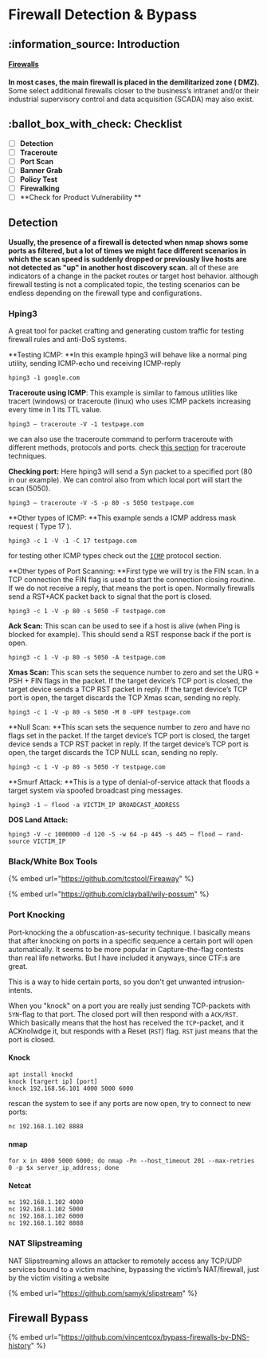 # Firewall Detection & Bypass

## :information\_source: Introduction

#### [Firewalls](https://www.tutorialspoint.com/network\_security/network\_security\_firewalls.htm)

**In most cases, the main firewall is placed in the demilitarized zone ( DMZ).** Some select additional firewalls closer to the business’s intranet and/or their industrial supervisory control and data acquisition (SCADA) may also exist.

## :ballot\_box\_with\_check: Checklist <a href="next-gen-firewalls-explained" id="next-gen-firewalls-explained"></a>

* [ ] **Detection**
* [ ] **Traceroute**
* [ ] **Port Scan**
* [ ] **Banner Grab**
* [ ] **Policy Test**
* [ ] **Firewalking**
* [ ] **Check for Product Vulnerability **

## Detection

**Usually, the presence of a firewall is detected when nmap shows some ports as filtered, but a lot of times we might face different scenarios in which the scan speed is suddenly dropped or previously live hosts are not detected as "up" in another host discovery scan.** all of these are indicators  of a change in the packet routes or target host behavior. although firewall testing is not a complicated topic, the testing scenarios can be endless depending on the firewall type and configurations.

### Hping3

A great tool for packet crafting and generating custom traffic for testing firewall rules and anti-DoS systems.



**Testing ICMP: **In this example hping3 will behave like a normal ping utility, sending ICMP-echo und receiving ICMP-reply

```
hping3 -1 google.com
```



**Traceroute using ICMP**: This example is similar to famous utilities like tracert (windows) or traceroute (linux) who uses ICMP packets increasing every time in 1 its TTL value.&#x20;

```
hping3 — traceroute -V -1 testpage.com
```

we can also use the traceroute command to perform traceroute with different methods, protocols and ports. check [this section](host-discovery-and-mapping.md#traceroute) for traceroute techniques.



**Checking port:** Here hping3 will send a Syn packet to a specified port (80 in our example). We can control also from which local port will start the scan (5050).

```
hping3 — traceroute -V -S -p 80 -s 5050 testpage.com
```



**Other types of ICMP: **This example sends a ICMP address mask request ( Type 17 ).

```
hping3 -c 1 -V -1 -C 17 testpage.com
```

for testing other ICMP types check out the [`ICMP`](../../network-attacks/network/icmp.md) protocol section.



**Other types of Port Scanning: **First type we will try is the FIN scan. In a TCP connection the FIN flag is used to start the connection closing routine. If we do not receive a reply, that means the port is open. Normally firewalls send a RST+ACK packet back to signal that the port is closed.

```
hping3 -c 1 -V -p 80 -s 5050 -F testpage.com
```



**Ack Scan:** This scan can be used to see if a host is alive (when Ping is blocked for example). This should send a RST response back if the port is open.

```
hping3 -c 1 -V -p 80 -s 5050 -A testpage.com
```



**Xmas Scan:** This scan sets the sequence number to zero and set the URG + PSH + FIN flags in the packet. If the target device’s TCP port is closed, the target device sends a TCP RST packet in reply. If the target device’s TCP port is open, the target discards the TCP Xmas scan, sending no reply.

```
hping3 -c 1 -V -p 80 -s 5050 -M 0 -UPF testpage.com
```



**Null Scan: **This scan sets the sequence number to zero and have no flags set in the packet. If the target device’s TCP port is closed, the target device sends a TCP RST packet in reply. If the target device’s TCP port is open, the target discards the TCP NULL scan, sending no reply.

```
hping3 -c 1 -V -p 80 -s 5050 -Y testpage.com
```



**Smurf Attack: **This is a type of denial-of-service attack that floods a target system via spoofed broadcast ping messages.

```
hping3 -1 — flood -a VICTIM_IP BROADCAST_ADDRESS
```

**DOS Land Attack:**

```
hping3 -V -c 1000000 -d 120 -S -w 64 -p 445 -s 445 — flood — rand-source VICTIM_IP
```





### Black/White Box Tools

{% embed url="https://github.com/tcstool/Fireaway" %}

{% embed url="https://github.com/clayball/wily-possum" %}

### Port Knocking

Port-knocking the a obfuscation-as-security technique. I basically means that after knocking on ports in a specific sequence a certain port will open automatically. It seems to be more popular in Capture-the-flag contests than real life networks. But I have included it anyways, since CTF:s are great.

This is a way to hide certain ports, so you don't get unwanted intrusion-intents.

When you "knock" on a port you are really just sending TCP-packets with `SYN`-flag to that port. The closed port will then respond with a `ACK/RST`. Which basically means that the host has received the `TCP`-packet, and it ACKnolwdge it, but responds with a Reset (`RST`) flag. `RST` just means that the port is closed.

#### Knock

```
apt install knockd
knock [targert ip] [port]
knock 192.168.56.101 4000 5000 6000
```

rescan the system to see if any ports are now open, try to connect to new ports:

```
nc 192.168.1.102 8888
```

#### nmap

```
for x in 4000 5000 6000; do nmap -Pn --host_timeout 201 --max-retries 0 -p $x server_ip_address; done
```

#### Netcat

```
nc 192.168.1.102 4000
nc 192.168.1.102 5000
nc 192.168.1.102 6000
nc 192.168.1.102 8888
```

### NAT Slipstreaming

NAT Slipstreaming allows an attacker to remotely access any TCP/UDP services bound to a victim machine, bypassing the victim’s NAT/firewall, just by the victim visiting a website

{% embed url="https://github.com/samyk/slipstream" %}

## Firewall Bypass

{% embed url="https://github.com/vincentcox/bypass-firewalls-by-DNS-history" %}













